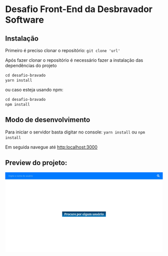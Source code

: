 # Desafio Front-End da Desbravador Software

## Instalação
Primeiro é preciso clonar o repositório: ``git clone 'url'``

Após fazer clonar o repositório é necessário fazer a instalação das dependências do projeto

```
cd desafio-bravado
yarn install
```
ou caso esteja usando npm:

```
cd desafio-bravado
npm install
```

## Modo de desenvolvimento
Para iniciar o servidor basta digitar no console:
``yarn install`` ou ``npm install``

Em seguida navegue até [http:localhost:3000](http:localhost:3000)

## Preview do projeto:
![alt text](./preview.jpg)